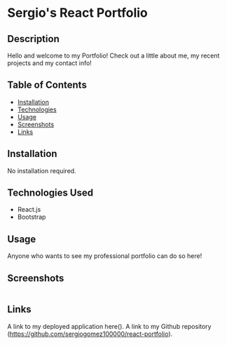 # Sergio's React Portfolio

## Description
 Hello and welcome to my Portfolio! Check out a little about me, my recent projects and my contact info!

## Table of Contents
* [Installation](#Installation)
* [Technologies](#Technologies)
* [Usage](#Usage)
* [Screenshots](#Screenshots)
* [Links](#Links)
  

## Installation
No installation required.

## Technologies Used
* React.js
* Bootstrap

## Usage
Anyone who wants to see my professional portfolio can do so here! 

## Screenshots
<img src="">

## Links
A link to my deployed application here(). A link to my Github repository (https://github.com/sergiogomez100000/react-portfolio).